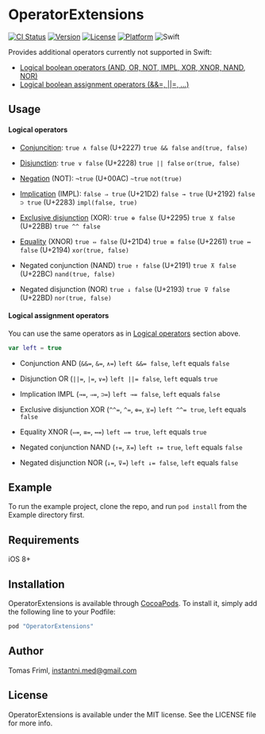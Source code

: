 # OperatorExtensions

[![CI Status](http://img.shields.io/travis/3ph/OperatorExtensions.svg?style=flat)](https://travis-ci.org/3ph/OperatorExtensions)
[![Version](https://img.shields.io/cocoapods/v/OperatorExtensions.svg?style=flat)](http://cocoapods.org/pods/OperatorExtensions)
[![License](https://img.shields.io/cocoapods/l/OperatorExtensions.svg?style=flat)](http://cocoapods.org/pods/OperatorExtensions)
[![Platform](https://img.shields.io/cocoapods/p/OperatorExtensions.svg?style=flat)](http://cocoapods.org/pods/OperatorExtensions)
![Swift](https://img.shields.io/badge/in-swift4.0-orange.svg)

Provides additional operators currently not supported in Swift:
- [Logical boolean operators (AND, OR, NOT, IMPL, XOR, XNOR, NAND, NOR)](#logical-operators)
- [Logical boolean assignment operators (&&=, ||=, ...)](#logical-assignment-operators)

## Usage

#### Logical operators
- [Conjuncition](https://en.wikipedia.org/wiki/Logical_conjunction):
`true ∧ false` (U+2227)
`true && false`
`and(true, false)`

- [Disjunction](https://en.wikipedia.org/wiki/Logical_disjunction):
`true ∨ false` (U+2228)
`true || false`
`or(true, false)`

- [Negation](https://en.wikipedia.org/wiki/Negation) (NOT):
`¬true` (U+00AC)
`~true`
`not(true)`

- [Implication](https://en.wikipedia.org/wiki/Material_conditional) (IMPL):
`false ⇒ true` (U+21D2)
`false → true` (U+2192)
`false ⊃ true` (U+2283)
`impl(false, true)`

- [Exclusive disjunction](https://en.wikipedia.org/wiki/Exclusive_or) (XOR):
`true ⊕ false` (U+2295)
`true ⊻ false` (U+22BB)
`true ^^ false`

- [Equality](https://en.wikipedia.org/wiki/If_and_only_if) (XNOR)
`true ⇔ false` (U+21D4)
`true ≡ false` (U+2261)
`true ↔ false` (U+2194)
`xor(true, false)`

- Negated conjunction (NAND)
`true ↑ false` (U+2191)
`true ⊼ false` (U+22BC)
`nand(true, false)`

- Negated disjunction (NOR)
`true ↓ false` (U+2193)
`true ⊽ false` (U+22BD)
`nor(true, false)`

#### Logical assignment operators
You can use the same operators as in [Logical operators](#logical-operators) section above.
```swift
var left = true
```
- Conjunction AND (`&&=`, `&=`, `∧=`)
`left &&= false`, `left` equals `false`

- Disjunction OR (`||=`, `|=`, `∨=`)
`left ||= false`, `left` equals `true`

- Implication IMPL (`→=`, `⇒=`, `⊃=`)
`left →= false`, `left` equals `false`

- Exclusive disjunction XOR (`^^=`, `^=`, `⊕=`, `⊻=`)
`left ^^= true`, `left` equals `false`

- Equality XNOR (`⇔=`, `≡=`, `↔=`)
`left ⇔= true`, `left` equals `true`

- Negated conjunction NAND (`↑=`, `⊼=`)
`left ↑= true`, `left` equals `false`

- Negated disjunction NOR (`↓=`, `⊽=`)
`left ↓= false`, `left` equals `false`

## Example

To run the example project, clone the repo, and run `pod install` from the Example directory first.

## Requirements

iOS 8+

## Installation

OperatorExtensions is available through [CocoaPods](http://cocoapods.org). To install
it, simply add the following line to your Podfile:

```ruby
pod "OperatorExtensions"
```

## Author

Tomas Friml, instantni.med@gmail.com

## License

OperatorExtensions is available under the MIT license. See the LICENSE file for more info.
